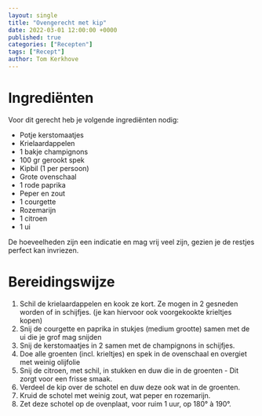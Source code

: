 ```yaml
---
layout: single
title: "Ovengerecht met kip"
date: 2022-03-01 12:00:00 +0000
published: true
categories: ["Recepten"]
tags: ["Recept"]
author: Tom Kerkhove
---
```


# Ingrediënten
Voor dit gerecht heb je volgende ingrediënten nodig:

- Potje kerstomaatjes
- Krielaardappelen
- 1 bakje champignons
- 100 gr gerookt spek
- Kipbil (1 per persoon)
- Grote ovenschaal
- 1 rode paprika
- Peper en zout
- 1 courgette
- Rozemarijn
- 1 citroen
- 1 ui

De hoeveelheden zijn een indicatie en mag vrij veel zijn, gezien je de restjes perfect kan invriezen.

# Bereidingswijze

1. Schil de krielaardappelen en kook ze kort. Ze mogen in 2 gesneden worden of in schijfjes. (je kan hiervoor ook voorgekookte krieltjes kopen)
2. Snij de courgette en paprika in stukjes (medium grootte) samen met de ui die je grof mag snijden
3. Snij de kerstomaatjes in 2 samen met de champignons in schijfjes.
4. Doe alle groenten (incl. krieltjes) en spek in de ovenschaal en overgiet met weinig olijfolie
5. Snij de citroen, met schil, in stukken en duw die in de groenten - Dit zorgt voor een frisse smaak.
6. Verdeel de kip over de schotel en duw deze ook wat in de groenten.
7. Kruid de schotel met weinig zout, wat peper en rozemarijn.
8. Zet deze schotel op de ovenplaat, voor ruim 1 uur, op 180° à 190°.